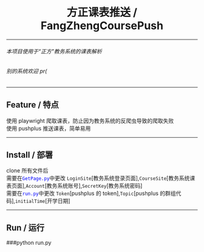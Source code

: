 <div align="center">

# 方正课表推送 / FangZhengCoursePush

</div>

<hr>

###### 本项目使用于“正方”教务系统的课表解析

###### 别的系统欢迎 pr(

<hr>

## Feature / 特点

使用 playwright 爬取课表，防止因为教务系统的反爬虫导致的爬取失败
<br>
使用 pushplus 推送课表，简单易用

<hr>

## Install / 部署

clone 所有文件后<br>
需要在<span style="color:blue">``GetPage.py``</span>中更改 `LoginSite`[教务系统登录页面],`CourseSite`[教务系统课表页面],`Account`[教务系统账号],`SecretKey`[教务系统密码]
<br>需要在<span style="color:blue">``run.py``</span>中更改 `Token`[pushplus 的 token],`Topic`[pushplus 的群组代码],`initialTime`[开学日期]

<hr>

## Run / 运行

###python run.py
